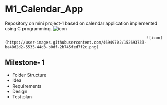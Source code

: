 # M1_Calendar_App 
Repository on mini project-1 based on calendar application implemented using C programming.
![icon](https://user-images.githubusercontent.com/46949702/152693733-ba48d2d2-5535-44d3-b0df-2b745fed7f2c.png)                                                          
                                                          
                                                                  ![icon](https://user-images.githubusercontent.com/46949702/152693733-ba48d2d2-5535-44d3-b0df-2b745fed7f2c.png)

## Milestone- 1
* Folder Structure
* Idea
* Requirements
* Design
* Test plan         
